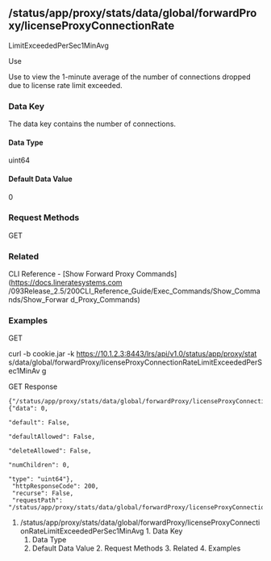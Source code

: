 ## /status/app/proxy/stats/data/global/forwardProxy/licenseProxyConnectionRate
LimitExceededPerSec1MinAvg

Use

Use to view the 1-minute average of the number of connections dropped due to
license rate limit exceeded.

### Data Key

The data key contains the number of connections.

#### Data Type

uint64

#### Default Data Value

0

### Request Methods

GET

### Related

CLI Reference - [Show Forward Proxy Commands](https://docs.lineratesystems.com
/093Release_2.5/200CLI_Reference_Guide/Exec_Commands/Show_Commands/Show_Forwar
d_Proxy_Commands)

### Examples

GET

curl -b cookie.jar -k https://10.1.2.3:8443/lrs/api/v1.0/status/app/proxy/stat
s/data/global/forwardProxy/licenseProxyConnectionRateLimitExceededPerSec1MinAv
g

GET Response

    
    {"/status/app/proxy/stats/data/global/forwardProxy/licenseProxyConnectionRateLimitExceededPerSec1MinAvg": {"data": 0,
                                                                                                                "default": False,
                                                                                                                "defaultAllowed": False,
                                                                                                                "deleteAllowed": False,
                                                                                                                "numChildren": 0,
                                                                                                                "type": "uint64"},
     "httpResponseCode": 200,
     "recurse": False,
     "requestPath": "/status/app/proxy/stats/data/global/forwardProxy/licenseProxyConnectionRateLimitExceededPerSec1MinAvg"}
    

  1. /status/app/proxy/stats/data/global/forwardProxy/licenseProxyConnectionRateLimitExceededPerSec1MinAvg
    1. Data Key
      1. Data Type
      2. Default Data Value
    2. Request Methods
    3. Related
    4. Examples

